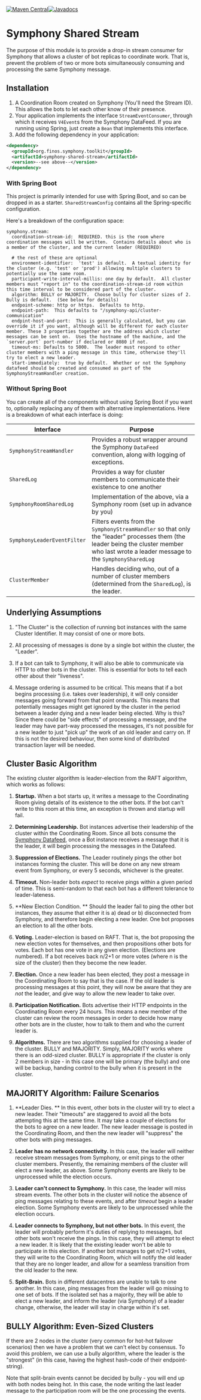[![Maven Central](https://img.shields.io/maven-central/v/org.finos.symphony.toolkit/symphony-java-toolkit)](https://search.maven.org/search?q=org.finos.symphony.toolkit)[![Javadocs](https://img.shields.io/badge/Javadocs-symphony--shared--stream-green)](https://javadoc.io/doc/org.finos.symphony.toolkit/symphony-shared-stream/latest/index.html)

# Symphony Shared Stream

The purpose of this module is to provide a drop-in stream consumer for Symphony that allows a cluster of bot replicas to coordinate work.  That is, prevent the problem of two or more bots simultaneously consuming and processing the same Symphony message.

## Installation

1.  A Coordination Room created on Symphony (You'll need the Stream ID).   This allows the bots to let each other know of their presence.
2.  Your application implements the interface `StreamEventConsumer`, through which it receives `V4Event`s from the Symphony DataFeed.  If you are running using Spring, just create a `Bean` that implements this interface.
3.  Add the following dependency in your application:

```xml
<dependency>
  <groupId>org.finos.symphony.toolkit</groupId>
  <artifactId>symphony-shared-stream</artifactId>
  <version>--see above--</version>
</dependency>
```

### With Spring Boot

This project is primarily intended for use with Spring Boot, and so can be dropped in as a starter.  `SharedStreamConfig` contains all the Spring-specific configuration.

Here's a breakdown of the configuration space:

```
symphony.stream:
  coordination-stream-id:  REQUIRED. this is the room where coordination messages will be written.  Contains details about who is a member of the cluster, and the current leader (REQUIRED)
  
  # the rest of these are optional
  environment-identifier:  'test' is default.  A textual identity for the cluster (e.g. 'test' or 'prod') allowing multiple clusters to potentially use the same room.
  participant-write-interval-millis: one day by default.  All cluster members must "report in" to the coordination-stream-id room within this time interval to be considered part of the cluster.
  algorithm: BULLY or MAJORITY.  Choose bully for cluster sizes of 2.  Bully is default.  (See below for details)
  endpoint-scheme: http or https.  Defaults to http.
  endpoint-path:  This defaults to "/symphony-api/cluster-communication"
  endpint-host-and-port:  This is generally calculated, but you can override it if you want, although will be different for each cluster member. These 3 properties together are the address which cluster messages can be sent on.  Uses the hostname of the machine, and the `server.port` port-number if declared or 8080 if not. 
  timeout-ms: Defaults to 5000.  The leader must respond to other cluster members with a ping message in this time, otherwise they'll try to elect a new leader.
  start-immediately:  true by default.  Whether or not the Symphony datafeed should be created and consumed as part of the SymphonyStreamHandler creation.
```

### Without Spring Boot

You can create all of the components without using Spring Boot if you want to, optionally replacing any of them with alternative implementations.  Here is a breakdown of what each interface is doing:


|Interface |Purpose         |
|----------|----------------|
|`SymphonyStreamHandler`|Provides a robust wrapper around the Symphony `DataFeed` convention, along with logging of exceptions.|
|`SharedLog`|Provides a way for cluster members to communicate their existence to one another|
|`SymphonyRoomSharedLog`|Implementation of the above, via a Symphony room (set up in advance by you)|
|`SymphonyLeaderEventFilter`|Filters events from the `SymphonyStreamHandler` so that only the "leader" processes them (the leader being the cluster member who last wrote a leader message to the `SymphonySharedLog` |
|`ClusterMember`|Handles deciding who, out of a number of cluster members (determined from the `SharedLog`), is the leader.  |


## Underlying Assumptions

1. "The Cluster" is the collection of running bot instances with the same Cluster Identifier.  It may consist of one or more bots.

2.  All processing of messages is done by a single bot within the cluster, the "Leader".

3.  If a bot can talk to Symphony, it will also be able to communicate via HTTP to other bots in the cluster.  This is essential for bots to tell each other about their "liveness".

4.  Message ordering is assumed to be critical. This means that if a bot begins processing (i.e. takes over leadership), it will only consider messages going forward from that point onwards.  This means that potentially messages might get ignored by the cluster in the period between a leader dying and a new leader being elected.  Why is this?  Since there could be "side effects" of processing a message, and the leader may have part-way processed the messages, it's not possible for a new leader to just "pick up" the work of an old leader and carry on.  If this is not the desired behaviour, then some kind of distributed transaction layer will be needed.

## Cluster Basic Algorithm

The existing cluster algorithm is leader-election from the RAFT algorithm, which works as follows:

1.  **Startup.**  When a bot starts up, it writes a message to the Coordinating Room giving details of its existence to the other bots. If the bot can't write to this room at this time, an exception is thrown and startup will fail.

2.  **Determining Leadership.**  Bot instances advertise their leadership of the cluster within the Coordinating Room.   Since all bots consume the [Symphony Datafeed](), once a Bot instance receives a message that it is the leader, it will begin processing the messages in the Datafeed.  

3.  **Suppression of Elections.**  The Leader routinely pings the other bot instances forming the cluster.  This will be done on any new stream event from Symphony, or every 5 seconds, whichever is the greater.  

4.  **Timeout.**  Non-leader bots _expect_ to receive pings within a given period of time.  This is semi-random to that each bot has a different tolerance to leader-lateness.  

5.  **New Election Condition. ** Should the leader fail to ping the other bot instances, they assume that either it is a) dead or b) disconnected from Symphony, and therefore begin electing a new leader.  One bot proposes an election to all the other bots.

6.  **Voting.** Leader-election is based on RAFT.  That is, the bot proposing the new election votes for themselves, and then propositions other bots for votes.  Each bot has one vote in any given election.  (Elections are numbered).  If a bot receives back n/2+1 or more votes (where n is the size of the cluster) then they become the new leader.

7.  **Election.** Once a new leader has been elected, they post a message in the Coordinating Room to say that is the case.  If the old leader is processing messages at this point, they will now be aware that they are _not_ the leader, and give way to allow the new leader to take over.

8. **Participation Notification.** Bots advertise their HTTP endpoints in the Coordinating Room every 24 hours.  This means a new member of the cluster can review the room messages in order to decide how many other bots are in the cluster, how to talk to them and who the current leader is.

9. **Algorithms.** There are two algorithms supplied for choosing a leader of the cluster.  BULLY and MAJORITY.  Simply, MAJORITY works where there is an odd-sized cluster.  BULLY is appropriate if the cluster is only 2 members in size - in this case one will be primary (the bully) and one will be backup, handing control to the bully when it is present in the cluster.

## MAJORITY Algorithm: Failure Scenarios

1.  **Leader Dies.  **  In this event, other bots in the cluster will try to elect a new leader.   Their "timeouts" are staggered to avoid all the bots attempting this at the same time.  It may take a couple of elections for the bots to agree on a new leader.  The new leader message is posted in the Coordinating Room, and then the new leader will "suppress" the other bots with ping messages.

2. **Leader has no network connectivity.** In this case, the leader will neither receive stream messages from Symphony, or emit pings to the other cluster members.  Presently, the remaining members of the cluster will elect a new leader, as above.  Some Symphony events are likely to be unprocessed while the election occurs.

3. **Leader can't connect to Symphony.** In this case, the leader will miss stream events.  The other bots in the cluster will notice the absence of ping messages relating to these events, and after _timeout_ begin a leader election.  Some Symphony events are likely to be unprocessed while the election occurs.

4. **Leader connects to Symphony, but not other bots.** In this event, the leader will probably perform it's duties of replying to messages, but other bots won't receive the pings.  In this case, they will attempt to elect a new leader. It is likely that the existing leader won't be able to participate in this election.  If another bot manages to get n/2+1 votes, they will write to the Coordinating Room, which will notify the old leader that they are no longer leader, and allow for a seamless transition from the old leader to the new.

5. **Split-Brain.** Bots in different datacentres are unable to talk to one another.  In this case, ping messages from the leader will go missing to one set of bots. If the isolated set has a majority, they will be able to elect a new leader, and inform the leader (via Symphony) of a leader change, otherwise, the leader will stay in charge within it's set.


## BULLY Algorithm: Even-Sized Clusters 

If there are 2 nodes in the cluster (very common for hot-hot failover scenarios) then we have a problem that we can't elect by consensus.  To avoid this problem, we can use a bully algorithm, where the leader is the "strongest" (in this case, having the highest hash-code of their endpoint-string).  

Note that split-brain events cannot be decided by bully - you will end up with both nodes being hot.  In this case, the node writing the last leader message to the participation room will be the one processing the events.

